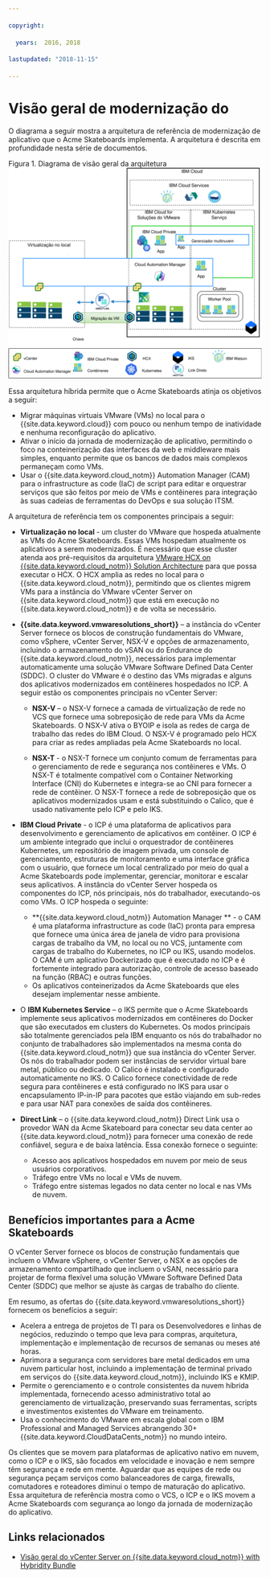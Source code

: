 ```yaml
---

copyright:

  years:  2016, 2018

lastupdated: "2018-11-15"

---
```


# Visão geral de modernização do

O diagrama a seguir mostra a arquitetura de referência de modernização de aplicativo que o Acme Skateboards implementa. A arquitetura é descrita em profundidade nesta série de documentos.

Figura 1. Diagrama de visão geral da arquitetura
![Diagrama de visão geral da arquitetura](vcsicp-arch-overview.svg)

Essa arquitetura híbrida permite que o Acme Skateboards atinja os objetivos a seguir:
- Migrar máquinas virtuais VMware (VMs) no local para o {{site.data.keyword.cloud}} com pouco ou nenhum tempo de inatividade e nenhuma reconfiguração do aplicativo.
- Ativar o início da jornada de modernização de aplicativo, permitindo o foco na conteinerização das interfaces da web e middleware mais simples, enquanto permite que os bancos de dados mais complexos permaneçam como VMs.
- Usar o {{site.data.keyword.cloud_notm}} Automation Manager (CAM) para o infrastructure as code (IaC) de script para editar e orquestrar serviços que são feitos por meio de VMs e contêineres para integração às suas cadeias de ferramentas do DevOps e sua solução ITSM.

A arquitetura de referência tem os componentes principais a seguir:
- **Virtualização no local** - um cluster do VMware que hospeda atualmente as VMs do Acme Skateboards. Essas VMs hospedam atualmente os aplicativos a serem modernizados. É necessário que esse cluster atenda aos pré-requisitos da arquitetura [VMware HCX on {{site.data.keyword.cloud_notm}} Solution Architecture](https://www.ibm.com/cloud/garage/files/HCX_Architecture_Design.pdf) para que possa executar o HCX. O HCX amplia as redes no local para o {{site.data.keyword.cloud_notm}}, permitindo que os clientes migrem VMs para a instância do VMware vCenter Server on {{site.data.keyword.cloud_notm}} que está em execução no {{site.data.keyword.cloud_notm}} e de volta se necessário.

- **{{site.data.keyword.vmwaresolutions_short}}** – a instância do vCenter Server fornece os blocos de construção fundamentais do VMware, como vSphere, vCenter Server, NSX-V e opções de armazenamento, incluindo o armazenamento do vSAN ou do Endurance do {{site.data.keyword.cloud_notm}}, necessários para implementar automaticamente uma solução VMware Software Defined Data Center (SDDC). O cluster do VMware é o destino das VMs migradas e alguns dos aplicativos modernizados em contêineres hospedados no ICP. A seguir estão os componentes principais no vCenter Server:
    - **NSX-V** – o NSX-V fornece a camada de virtualização de rede no VCS que fornece uma sobreposição de rede para VMs da Acme Skateboards. O NSX-V ativa o BYOIP e isola as redes de carga de trabalho das redes do IBM Cloud. O NSX-V é programado pelo HCX para criar as redes ampliadas pela Acme Skateboards no local.

    - **NSX-T** - o NSX-T fornece um conjunto comum de ferramentas para o gerenciamento de rede e segurança nos contêineres e VMs. O NSX-T é totalmente compatível com o Container Networking Interface (CNI) do Kubernetes e integra-se ao CNI para fornecer a rede de contêiner. O NSX-T fornece a rede de sobreposição que os aplicativos modernizados usam e está substituindo o Calico, que é usado nativamente pelo ICP e pelo IKS.

- **IBM Cloud Private** - o ICP é uma plataforma de aplicativos para desenvolvimento e gerenciamento de aplicativos em contêiner. O ICP é um ambiente integrado que inclui o orquestrador de contêineres Kubernetes, um repositório de imagem privada, um console de gerenciamento, estruturas de monitoramento e uma interface gráfica com o usuário, que fornece um local centralizado por meio do qual a Acme Skateboards pode implementar, gerenciar, monitorar e escalar seus aplicativos. A instância do vCenter Server hospeda os componentes do ICP, nós principais, nós do trabalhador, executando-os como VMs. O ICP hospeda o seguinte:
    - **{{site.data.keyword.cloud_notm}} Automation Manager ** - o CAM é uma plataforma infrastructure as code (IaC) pronta para empresa que fornece uma única área de janela de vidro para provisiona cargas de trabalho da VM, no local ou no VCS, juntamente com cargas de trabalho do Kubernetes, no ICP ou IKS, usando modelos. O CAM é um aplicativo Dockerizado que é executado no ICP e é fortemente integrado para autorização, controle de acesso baseado na função (RBAC) e outras funções.
    - Os aplicativos conteinerizados da Acme Skateboards que eles desejam implementar nesse ambiente.

- O **IBM Kubernetes Service** – o IKS permite que o Acme Skateboards implemente seus aplicativos modernizados em contêineres do Docker que são executados em clusters do Kubernetes. Os modos principais são totalmente gerenciados pela IBM enquanto os nós do trabalhador no conjunto de trabalhadores são implementados na mesma conta do {{site.data.keyword.cloud_notm}} que sua instância do vCenter Server. Os nós do trabalhador podem ser instâncias de servidor virtual bare metal, público ou dedicado. O Calico é instalado e configurado automaticamente no IKS. O Calico fornece conectividade de rede segura para contêineres e está configurado no IKS para usar o encapsulamento IP-in-IP para pacotes que estão viajando em sub-redes e para usar NAT para conexões de saída dos contêineres.

- **Direct Link** – o {{site.data.keyword.cloud_notm}} Direct Link usa o provedor WAN da Acme Skateboard para conectar seu data center ao {{site.data.keyword.cloud_notm}} para fornecer uma conexão de rede confiável, segura e de baixa latência. Essa conexão fornece o seguinte:
    - Acesso aos aplicativos hospedados em nuvem por meio de seus usuários corporativos.
    - Tráfego entre VMs no local e VMs de nuvem.
    - Tráfego entre sistemas legados no data center no local e nas VMs de nuvem.

## Benefícios importantes para a Acme Skateboards

 O vCenter Server fornece os blocos de construção fundamentais que incluem o VMware vSphere, o vCenter Server, o NSX e as opções de armazenamento compartilhado que incluem o vSAN, necessário para projetar de forma flexível uma solução VMware Software Defined Data Center (SDDC) que melhor se ajuste às cargas de trabalho do cliente.

Em resumo, as ofertas do {{site.data.keyword.vmwaresolutions_short}} fornecem os benefícios a seguir:

* Acelera a entrega de projetos de TI para os Desenvolvedores e linhas de negócios, reduzindo o tempo que leva para compras, arquitetura, implementação e implementação de recursos de semanas ou meses até horas.
* Aprimora a segurança com servidores bare metal dedicados em uma nuvem particular host, incluindo a implementação de terminal privado em serviços do {{site.data.keyword.cloud_notm}}, incluindo IKS e KMIP.
* Permite o gerenciamento e o controle consistentes da nuvem híbrida implementada, fornecendo acesso administrativo total ao gerenciamento de virtualização, preservando suas ferramentas, scripts e investimentos existentes do VMware em treinamento.
* Usa o conhecimento do VMware em escala global com o IBM Professional and Managed Services abrangendo 30+ {{site.data.keyword.CloudDataCents_notm}} no mundo inteiro.

Os clientes que se movem para plataformas de aplicativo nativo em nuvem, como o ICP e o IKS, são focados em velocidade e inovação e nem sempre têm segurança e rede em mente. Aguardar que as equipes de rede ou segurança peçam serviços como balanceadores de carga, firewalls, comutadores e roteadores diminui o tempo de maturação do aplicativo. Essa arquitetura de referência mostra como o VCS, o ICP e o IKS movem a Acme Skateboards com segurança ao longo da jornada de modernização do aplicativo.

## Links relacionados

* [Visão geral do vCenter Server on {{site.data.keyword.cloud_notm}} with Hybridity Bundle](../vcs/vcs-hybridity-intro.html)
